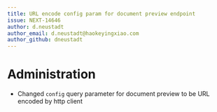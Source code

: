 ```yaml
---
title: URL encode config param for document preview endpoint
issue: NEXT-14646
author: d.neustadt
author_email: d.neustadt@haokeyingxiao.com 
author_github: dneustadt
---
```

# Administration
* Changed `config` query parameter for document preview to be URL encoded by http client
